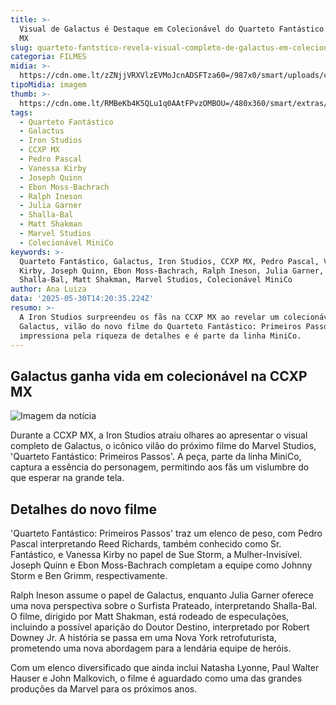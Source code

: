 ```yaml
---
title: >-
  Visual de Galactus é Destaque em Colecionável do Quarteto Fantástico na CCXP
  MX
slug: quarteto-fantstico-revela-visual-completo-de-galactus-em-colecionvel-na-ccxpmx
categoria: FILMES
midia: >-
  https://cdn.ome.lt/zZNjjVRXVlzEVMoJcnADSFTza60=/987x0/smart/uploads/conteudo/fotos/Untitled_design_91.png
tipoMidia: imagem
thumb: >-
  https://cdn.ome.lt/RMBeKb4K5QLu1q0AAtFPvzOMBOU=/480x360/smart/extras/conteudos/galctus.jpg
tags:
  - Quarteto Fantástico
  - Galactus
  - Iron Studios
  - CCXP MX
  - Pedro Pascal
  - Vanessa Kirby
  - Joseph Quinn
  - Ebon Moss-Bachrach
  - Ralph Ineson
  - Julia Garner
  - Shalla-Bal
  - Matt Shakman
  - Marvel Studios
  - Colecionável MiniCo
keywords: >-
  Quarteto Fantástico, Galactus, Iron Studios, CCXP MX, Pedro Pascal, Vanessa
  Kirby, Joseph Quinn, Ebon Moss-Bachrach, Ralph Ineson, Julia Garner,
  Shalla-Bal, Matt Shakman, Marvel Studios, Colecionável MiniCo
author: Ana Luiza
data: '2025-05-30T14:20:35.224Z'
resumo: >-
  A Iron Studios surpreendeu os fãs na CCXP MX ao revelar um colecionável de
  Galactus, vilão do novo filme do Quarteto Fantástico: Primeiros Passos. A peça
  impressiona pela riqueza de detalhes e é parte da linha MiniCo.
---
```


## Galactus ganha vida em colecionável na CCXP MX

![Imagem da notícia](https://cdn.ome.lt/55Dc8guOALs-Co1Fu0fhuinpb5M=/fit-in/837x500/smart/uploads/conteudo/fotos/Untitled_design_90.png)

Durante a CCXP MX, a Iron Studios atraiu olhares ao apresentar o visual completo de Galactus, o icônico vilão do próximo filme do Marvel Studios, 'Quarteto Fantástico: Primeiros Passos'. A peça, parte da linha MiniCo, captura a essência do personagem, permitindo aos fãs um vislumbre do que esperar na grande tela.

## Detalhes do novo filme

'Quarteto Fantástico: Primeiros Passos' traz um elenco de peso, com Pedro Pascal interpretando Reed Richards, também conhecido como Sr. Fantástico, e Vanessa Kirby no papel de Sue Storm, a Mulher-Invisível. Joseph Quinn e Ebon Moss-Bachrach completam a equipe como Johnny Storm e Ben Grimm, respectivamente.

Ralph Ineson assume o papel de Galactus, enquanto Julia Garner oferece uma nova perspectiva sobre o Surfista Prateado, interpretando Shalla-Bal. O filme, dirigido por Matt Shakman, está rodeado de especulações, incluindo a possível aparição do Doutor Destino, interpretado por Robert Downey Jr. A história se passa em uma Nova York retrofuturista, prometendo uma nova abordagem para a lendária equipe de heróis.

Com um elenco diversificado que ainda inclui Natasha Lyonne, Paul Walter Hauser e John Malkovich, o filme é aguardado como uma das grandes produções da Marvel para os próximos anos.

